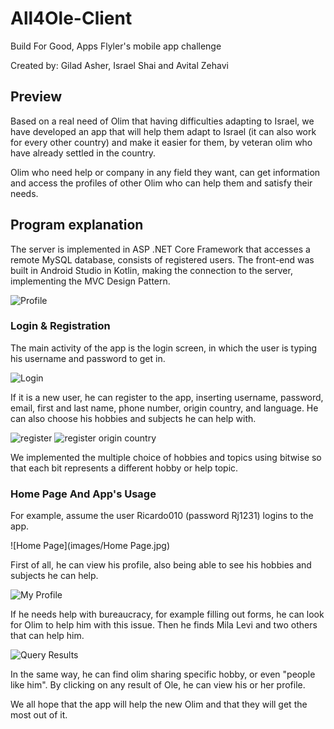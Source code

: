 # All4Ole-Client

Build For Good, Apps Flyler's mobile app challenge 

Created by: Gilad Asher, Israel Shai and Avital Zehavi 

## Preview

Based on a real need of Olim that having difficulties adapting to Israel, we have developed an app that will help them adapt to Israel (it can also work for every other country) 
and make it easier for them, by veteran olim who have already settled in the country.

Olim who need help or company in any field they want, can get information and access the profiles of other Olim who can help them and satisfy their needs.


## Program explanation

The server is implemented in ASP .NET Core Framework  that accesses a remote MySQL database, consists of registered 
 users. The front-end was built in Android Studio in Kotlin, making the connection to the server, implementing the MVC Design Pattern. 
 
![Profile](images/data_base.jpg)
 
### Login & Registration

The main activity of the app is the login screen, in which the user is typing his username and password to get in. 

![Login](images/Login.jpg)

If it is a new user, he can register to the app, inserting username, password, email, first and last name, phone number, origin country, and language.
He can also choose his hobbies and subjects he can help with.

![register](images/register.jpg)
![register origin country](images/register_origin_country.jpg)

We implemented the multiple choice of hobbies and topics using bitwise so that each bit represents a different hobby or help topic.

### Home Page And App's Usage

For example, assume the user Ricardo010 (password Rj1231) logins to the app. 

![Home Page](images/Home Page.jpg)

First of all, he can view his profile, also being able to see his hobbies and subjects he can help. 

![My Profile](images/profile.jpg)

If he needs help with bureaucracy, for example filling out forms, he can look for Olim to help him with this issue.
Then he finds Mila Levi and two others that can help him.

![Query Results](images/query_results.jpg)

In the same way, he can find olim sharing specific hobby, or even "people like him". 
By clicking on any result of Ole, he can view his or her profile. 

We all hope that the app will help the new Olim and that they will get the most out of it.


